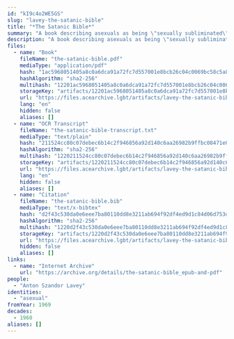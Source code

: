 ```yaml
---
id: "kI9c4o2WE5GS"
slug: "lavey-the-satanic-bible"
title: "*The Satanic Bible*"
summary: "A book describing asexuals as being \"sexually subliminated\" by non-sexual interests"
description: "A book describing asexuals as being \"sexually subliminated\" by non-sexual interests and favoring those over sex"
files:
  - name: "Book"
    fileName: "the-satanic-bible.pdf"
    mediaType: "application/pdf"
    hash: "1ac5968051405a8c0a6dca91a72fc7d557001e8bcb26c04c0069bc58c5a8f7dc"
    hashAlgorithm: "sha2-256"
    multihash: "12201ac5968051405a8c0a6dca91a72fc7d557001e8bcb26c04c0069bc58c5a8f7dc"
    storageKey: "artifacts/12201ac5968051405a8c0a6dca91a72fc7d557001e8bcb26c04c0069bc58c5a8f7dc"
    url: "https://files.acearchive.lgbt/artifacts/lavey-the-satanic-bible/the-satanic-bible.pdf"
    lang: "en"
    hidden: false
    aliases: []
  - name: "OCR Transcript"
    fileName: "the-satanic-bible-transcript.txt"
    mediaType: "text/plain"
    hash: "211524cc80c07debec6b14c2f946856a92d140c6aa26982b9ffbc08471e07c62"
    hashAlgorithm: "sha2-256"
    multihash: "1220211524cc80c07debec6b14c2f946856a92d140c6aa26982b9ffbc08471e07c62"
    storageKey: "artifacts/1220211524cc80c07debec6b14c2f946856a92d140c6aa26982b9ffbc08471e07c62"
    url: "https://files.acearchive.lgbt/artifacts/lavey-the-satanic-bible/the-satanic-bible-transcript.txt"
    lang: "en"
    hidden: false
    aliases: []
  - name: "Citation"
    fileName: "the-satanic-bible.bib"
    mediaType: "text/x-bibtex"
    hash: "d2f43c530da0e6eee7ba80110dd8e3211ab694f92df4ed9d1c84d06d753d9e9f"
    hashAlgorithm: "sha2-256"
    multihash: "1220d2f43c530da0e6eee7ba80110dd8e3211ab694f92df4ed9d1c84d06d753d9e9f"
    storageKey: "artifacts/1220d2f43c530da0e6eee7ba80110dd8e3211ab694f92df4ed9d1c84d06d753d9e9f"
    url: "https://files.acearchive.lgbt/artifacts/lavey-the-satanic-bible/the-satanic-bible.bib"
    hidden: false
    aliases: []
links:
  - name: "Internet Archive"
    url: "https://archive.org/details/the-satanic-bible_epub-and-pdf"
people:
  - "Anton Szandor Lavey"
identities:
  - "asexual"
fromYear: 1969
decades:
  - 1960
aliases: []
---
```


